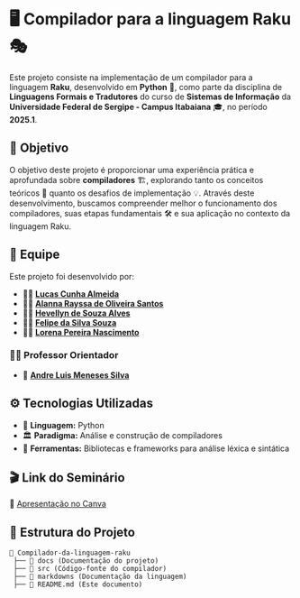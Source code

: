 # 🖥️ Compilador para a linguagem Raku 🎭  

Este projeto consiste na implementação de um compilador para a linguagem **Raku**, desenvolvido em **Python** 🐍, como parte da disciplina de **Linguagens Formais e Tradutores** do curso de **Sistemas de Informação** da **Universidade Federal de Sergipe - Campus Itabaiana** 🎓, no período **2025.1**.  

## 🎯 Objetivo  

O objetivo deste projeto é proporcionar uma experiência prática e aprofundada sobre **compiladores** 🏗️, explorando tanto os conceitos teóricos 📖 quanto os desafios de implementação 💡. Através deste desenvolvimento, buscamos compreender melhor o funcionamento dos compiladores, suas etapas fundamentais 🛠️ e sua aplicação no contexto da linguagem Raku.  

## 👥 Equipe  

Este projeto foi desenvolvido por:  
- 👨‍💻 [**Lucas Cunha Almeida**](https://github.com/LucasCunhaAlmeida)  
- 👩‍💻 [**Alanna Rayssa de Oliveira Santos**](https://github.com/alannarayssaa)  
- 👩‍💻 [**Hevellyn de Souza Alves**](https://github.com/heveeedesouza)  
- 👨‍💻 [**Felipe da Silva Souza**](https://github.com/Miyamura1101)  
- 👩‍💻 [**Lorena Pereira Nascimento**](https://github.com/Lorena-pn)  

### 👨‍🏫 Professor Orientador  
- 🏫 [**Andre Luis Meneses Silva**](https://github.com/andreluisms)  

## ⚙️ Tecnologias Utilizadas  

- 🐍 **Linguagem:** Python  
- 🏛️ **Paradigma:** Análise e construção de compiladores  
- 🔧 **Ferramentas:** Bibliotecas e frameworks para análise léxica e sintática  

## 🎬 Link do Seminário

🔗 [Apresentação no Canva](https://www.canva.com/design/DAGwcdRl0UY/uEVJOioKLAemQ63ieqyRmg/edit)

## 📂 Estrutura do Projeto  


```plaintext
📂 Compilador-da-linguagem-raku  
 ├── 📁 docs (Documentação do projeto)  
 ├── 📁 src (Código-fonte do compilador)  
 ├── 📁 markdowns (Documentação da linguagem)  
 ├── 📜 README.md (Este documento)  

```
